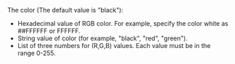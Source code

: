 The color (The default value is "black"):

- Hexadecimal value of RGB color. For example, specify the color white as ##FFFFFF or FFFFFF.
- String value of color (for example, "black", "red", "green").
- List of three numbers for (R,G,B) values. Each value must be in the range 0-255.